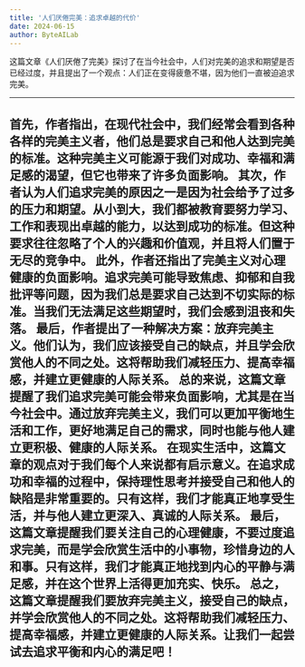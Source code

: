 ```yaml
---
title: '人们厌倦完美：追求卓越的代价'
date: 2024-06-15
author: ByteAILab
---
```


这篇文章《人们厌倦了完美》探讨了在当今社会中，人们对完美的追求和期望是否已经过度，并且提出了一个观点：人们正在变得疲惫不堪，因为他们一直被迫追求完美。


---
首先，作者指出，在现代社会中，我们经常会看到各种各样的完美主义者，他们总是要求自己和他人达到完美的标准。这种完美主义可能源于我们对成功、幸福和满足感的渴望，但它也带来了许多负面影响。
其次，作者认为人们追求完美的原因之一是因为社会给予了过多的压力和期望。从小到大，我们都被教育要努力学习、工作和表现出卓越的能力，以达到成功的标准。但这种要求往往忽略了个人的兴趣和价值观，并且将人们置于无尽的竞争中。
此外，作者还指出了完美主义对心理健康的负面影响。追求完美可能导致焦虑、抑郁和自我批评等问题，因为我们总是要求自己达到不切实际的标准。当我们无法满足这些期望时，我们会感到沮丧和失落。
最后，作者提出了一种解决方案：放弃完美主义。他们认为，我们应该接受自己的缺点，并且学会欣赏他人的不同之处。这将帮助我们减轻压力、提高幸福感，并建立更健康的人际关系。
总的来说，这篇文章提醒了我们追求完美可能会带来负面影响，尤其是在当今社会中。通过放弃完美主义，我们可以更加平衡地生活和工作，更好地满足自己的需求，同时也能与他人建立更积极、健康的人际关系。
在现实生活中，这篇文章的观点对于我们每个人来说都有启示意义。在追求成功和幸福的过程中，保持理性思考并接受自己和他人的缺陷是非常重要的。只有这样，我们才能真正地享受生活，并与他人建立更深入、真诚的人际关系。
最后，这篇文章提醒我们要关注自己的心理健康，不要过度追求完美，而是学会欣赏生活中的小事物，珍惜身边的人和事。只有这样，我们才能真正地找到内心的平静与满足感，并在这个世界上活得更加充实、快乐。
总之，这篇文章提醒我们要放弃完美主义，接受自己的缺点，并学会欣赏他人的不同之处。这将帮助我们减轻压力、提高幸福感，并建立更健康的人际关系。让我们一起尝试去追求平衡和内心的满足吧！
---

